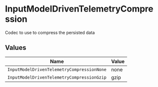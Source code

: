 # InputModelDrivenTelemetryCompression

Codec to use to compress the persisted data


## Values

| Name                                       | Value                                      |
| ------------------------------------------ | ------------------------------------------ |
| `InputModelDrivenTelemetryCompressionNone` | none                                       |
| `InputModelDrivenTelemetryCompressionGzip` | gzip                                       |